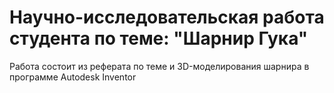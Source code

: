 # Научно-исследовательская работа студента по теме: "Шарнир Гука"
Работа состоит из реферата по теме и 3D-моделирования шарнира в программе Autodesk Inventor

